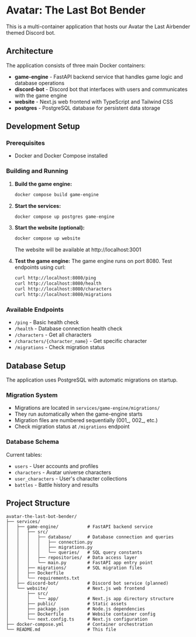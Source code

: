 # Avatar: The Last Bot Bender

This is a multi-container application that hosts our Avatar the Last Airbender themed Discord bot.

## Architecture

The application consists of three main Docker containers:

- **game-engine** - FastAPI backend service that handles game logic and database operations
- **discord-bot** - Discord bot that interfaces with users and communicates with the game engine
- **website** - Next.js web frontend with TypeScript and Tailwind CSS
- **postgres** - PostgreSQL database for persistent data storage

## Development Setup

### Prerequisites
- Docker and Docker Compose installed

### Building and Running

1. **Build the game engine:**
   ```bash
   docker compose build game-engine
   ```

2. **Start the services:**
   ```bash
   docker compose up postgres game-engine
   ```

3. **Start the website (optional):**
   ```bash
   docker compose up website
   ```
   The website will be available at http://localhost:3001

4. **Test the game engine:**
   The game engine runs on port 8080. Test endpoints using curl:
   ```bash
   curl http://localhost:8080/ping
   curl http://localhost:8080/health
   curl http://localhost:8080/characters
   curl http://localhost:8080/migrations
   ```

### Available Endpoints
- `/ping` - Basic health check
- `/health` - Database connection health check
- `/characters` - Get all characters
- `/characters/{character_name}` - Get specific character
- `/migrations` - Check migration status

## Database Setup

The application uses PostgreSQL with automatic migrations on startup.

### Migration System
- Migrations are located in `services/game-engine/migrations/`
- They run automatically when the game-engine starts
- Migration files are numbered sequentially (001_, 002_, etc.)
- Check migration status at `/migrations` endpoint

### Database Schema
Current tables:
- `users` - User accounts and profiles
- `characters` - Avatar universe characters
- `user_characters` - User's character collections
- `battles` - Battle history and results

## Project Structure

```
avatar-the-last-bot-bender/
├── services/
│   ├── game-engine/           # FastAPI backend service
│   │   ├── src/
│   │   │   ├── database/      # Database connection and queries
│   │   │   │   ├── connection.py
│   │   │   │   ├── migrations.py
│   │   │   │   └── queries/   # SQL query constants
│   │   │   ├── repositories/  # Data access layer
│   │   │   └── main.py        # FastAPI app entry point
│   │   ├── migrations/        # SQL migration files
│   │   ├── Dockerfile
│   │   └── requirements.txt
│   ├── discord-bot/           # Discord bot service (planned)
│   └── website/               # Next.js web frontend
│       ├── src/
│       │   └── app/           # Next.js app directory structure
│       ├── public/            # Static assets
│       ├── package.json       # Node.js dependencies
│       ├── Dockerfile         # Website container config
│       └── next.config.ts     # Next.js configuration
├── docker-compose.yml         # Container orchestration
└── README.md                  # This file
```